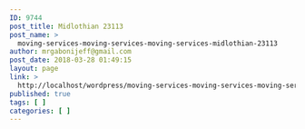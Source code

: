 ```yaml
---
ID: 9744
post_title: Midlothian 23113
post_name: >
  moving-services-moving-services-moving-services-midlothian-23113
author: mrgabonijeff@gmail.com
post_date: 2018-03-28 01:49:15
layout: page
link: >
  http://localhost/wordpress/moving-services-moving-services-moving-services-midlothian-23113/
published: true
tags: [ ]
categories: [ ]
---
```


